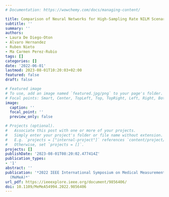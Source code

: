 ```yaml
---
# Documentation: https://wowchemy.com/docs/managing-content/

title: Comparison of Neural Networks for High-Sampling Rate NILM Scenario
subtitle: ''
summary: ''
authors:
- Laura De Diego-Oton
- Alvaro Hernandez
- Ruben Nieto
- Ma Carmen Perez-Rubio
tags: []
categories: []
date: '2022-06-01'
lastmod: 2023-08-01T10:20:03+02:00
featured: false
draft: false

# Featured image
# To use, add an image named `featured.jpg/png` to your page's folder.
# Focal points: Smart, Center, TopLeft, Top, TopRight, Left, Right, BottomLeft, Bottom, BottomRight.
image:
  caption: ''
  focal_point: ''
  preview_only: false

# Projects (optional).
#   Associate this post with one or more of your projects.
#   Simply enter your project's folder or file name without extension.
#   E.g. `projects = ["internal-project"]` references `content/project/deep-learning/index.md`.
#   Otherwise, set `projects = []`.
projects: []
publishDate: '2023-08-01T08:20:02.477414Z'
publication_types:
- '1'
abstract: ''
publication: '*2022 IEEE International Symposium on Medical Measurements and Applications
  (MeMeA)*'
url_pdf: https://ieeexplore.ieee.org/document/9856406/
doi: 10.1109/MeMeA54994.2022.9856406
---
```

